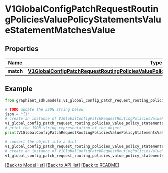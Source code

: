 # V1GlobalConfigPatchRequestRoutingPoliciesValuePolicyStatementsValueStatementMatchesValue


## Properties

Name | Type | Description | Notes
------------ | ------------- | ------------- | -------------
**match** | [**V1GlobalConfigPatchRequestRoutingPoliciesValuePolicyStatementsValueStatementMatchesValueMatch**](V1GlobalConfigPatchRequestRoutingPoliciesValuePolicyStatementsValueStatementMatchesValueMatch.md) |  | [optional] 

## Example

```python
from graphiant_sdk.models.v1_global_config_patch_request_routing_policies_value_policy_statements_value_statement_matches_value import V1GlobalConfigPatchRequestRoutingPoliciesValuePolicyStatementsValueStatementMatchesValue

# TODO update the JSON string below
json = "{}"
# create an instance of V1GlobalConfigPatchRequestRoutingPoliciesValuePolicyStatementsValueStatementMatchesValue from a JSON string
v1_global_config_patch_request_routing_policies_value_policy_statements_value_statement_matches_value_instance = V1GlobalConfigPatchRequestRoutingPoliciesValuePolicyStatementsValueStatementMatchesValue.from_json(json)
# print the JSON string representation of the object
print(V1GlobalConfigPatchRequestRoutingPoliciesValuePolicyStatementsValueStatementMatchesValue.to_json())

# convert the object into a dict
v1_global_config_patch_request_routing_policies_value_policy_statements_value_statement_matches_value_dict = v1_global_config_patch_request_routing_policies_value_policy_statements_value_statement_matches_value_instance.to_dict()
# create an instance of V1GlobalConfigPatchRequestRoutingPoliciesValuePolicyStatementsValueStatementMatchesValue from a dict
v1_global_config_patch_request_routing_policies_value_policy_statements_value_statement_matches_value_from_dict = V1GlobalConfigPatchRequestRoutingPoliciesValuePolicyStatementsValueStatementMatchesValue.from_dict(v1_global_config_patch_request_routing_policies_value_policy_statements_value_statement_matches_value_dict)
```
[[Back to Model list]](../README.md#documentation-for-models) [[Back to API list]](../README.md#documentation-for-api-endpoints) [[Back to README]](../README.md)



